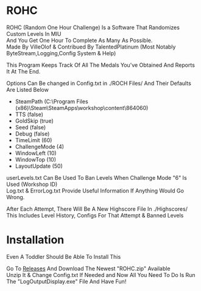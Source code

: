 # ROHC
ROHC (Random One Hour Challenge) Is a Software That Randomizes Custom Levels In MIU  
And You Get One Hour To Complete As Many As Possible.    
Made By VilleOlof & Contribued By TalentedPlatinum (Most Notably ByteStream,Logging,Config System & Help)    

This Program Keeps Track Of All The Medals You've Obtained And Reports It At The End.  

Options Can Be changed in Config.txt in ./ROCH Files/ And Their Defaults Are Listed Below  
- SteamPath (C:\Program Files (x86)\Steam\SteamApps\workshop\content\864060\)
- TTS (false)
- GoldSkip (true)
- Seed (false)
- Debug (false)
- TimeLimit (60)
- ChallengeMode (4)
- WindowLeft (10)
- WindowTop (10)
- LayoutUpdate (50)

userLevels.txt Can Be Used To Ban Levels When Challenge Mode "6" Is Used (Workshop ID)  
Log.txt & ErrorLog.txt Provide Useful Information If Anything Would Go Wrong.  

After Each Attempt, There Will Be A New Highscore File In ./Highscores/  
This Includes Level History, Configs For That Attempt & Banned Levels  

# Installation
Even A Toddler Should Be Able To Install This  

Go To [Releases](https://github.com/VilleOlof/ROHC/releases) And Download The Newest "ROHC.zip" Available  
Unzip It & Change Config.txt If Needed and Now All You Need To Do Is Run The "LogOutputDisplay.exe" File And Have Fun! 
